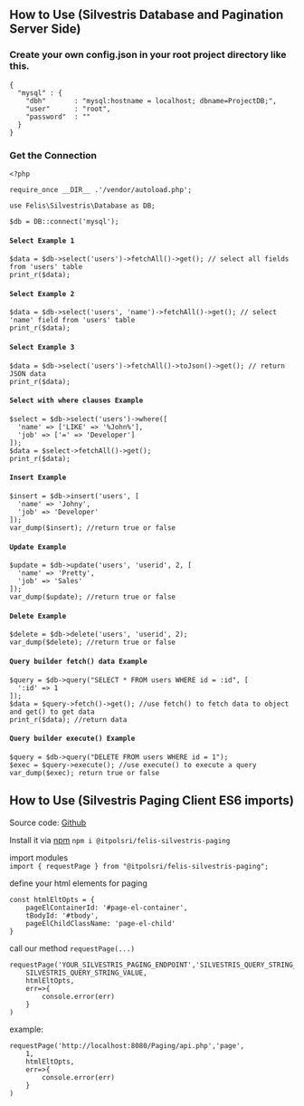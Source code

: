 ## How to Use (Silvestris Database and Pagination Server Side)

### Create your own config.json in your root project directory like this.
```
{
  "mysql" : {
    "dbh"       : "mysql:hostname = localhost; dbname=ProjectDB;",
    "user"      : "root",
    "password"  : ""
  }
}
```

### Get the Connection
```
<?php

require_once __DIR__ .'/vendor/autoload.php';

use Felis\Silvestris\Database as DB;

$db = DB::connect('mysql');

```

#### `Select Example 1`
```
$data = $db->select('users')->fetchAll()->get(); // select all fields from 'users' table
print_r($data);
```

#### `Select Example 2`
```
$data = $db->select('users', 'name')->fetchAll()->get(); // select 'name' field from 'users' table
print_r($data);
```

#### `Select Example 3`
```
$data = $db->select('users')->fetchAll()->toJson()->get(); // return JSON data
print_r($data);
```

#### `Select with where clauses Example`
```
$select = $db->select('users')->where([
  'name' => ['LIKE' => '%John%'],
  'job' => ['=' => 'Developer']
]);
$data = $select->fetchAll()->get();
print_r($data);
```

#### `Insert Example`
```
$insert = $db->insert('users', [
  'name' => 'Johny',
  'job' => 'Developer'
]);
var_dump($insert); //return true or false
```

#### `Update Example`
```
$update = $db->update('users', 'userid', 2, [
  'name' => 'Pretty',
  'job' => 'Sales'
]);
var_dump($update); //return true or false
```

#### `Delete Example`
```
$delete = $db->delete('users', 'userid', 2);
var_dump($delete); //return true or false
```

#### `Query builder fetch() data Example`
```
$query = $db->query("SELECT * FROM users WHERE id = :id", [
  ':id' => 1
]);
$data = $query->fetch()->get(); //use fetch() to fetch data to object and get() to get data
print_r($data); //return data
```

#### `Query builder execute() Example`
```
$query = $db->query("DELETE FROM users WHERE id = 1");
$exec = $query->execute(); //use execute() to execute a query
var_dump($exec); return true or false
```


## How to Use (Silvestris Paging Client ES6 imports)


Source code:
 [Github](https://github.com/itpolsri/SilvestrisPagingClient)


Install it via [npm](https://www.npmjs.com/package/@itpolsri/felis-silvestris-paging) `npm i @itpolsri/felis-silvestris-paging`

import modules   
`import { requestPage } from "@itpolsri/felis-silvestris-paging";`

define your html elements for paging
```
const htmlEltOpts = {
    pageElContainerId: '#page-el-container',
    tBodyId: '#tbody',
    pageElChildClassName: 'page-el-child'
}
```

call our method `requestPage(...)`
```
requestPage('YOUR_SILVESTRIS_PAGING_ENDPOINT','SILVESTRIS_QUERY_STRING_NAME',
    SILVESTRIS_QUERY_STRING_VALUE,
    htmlEltOpts,
    err=>{
        console.error(err)
    }
)
```

example:
```
requestPage('http://localhost:8080/Paging/api.php','page',
    1,
    htmlEltOpts,
    err=>{
        console.error(err)
    }
)
```
